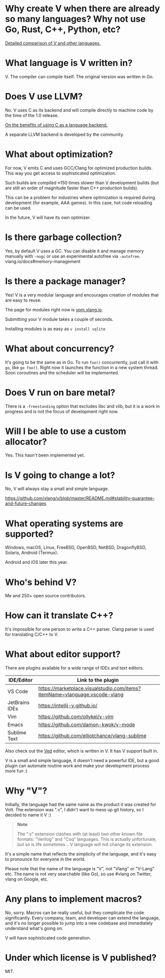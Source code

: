 # Why create V when there are already so many languages? Why not use Go, Rust, C++, Python, etc?

<a href="https://vlang.io/compare" target="_blank">Detailed comparison of V and other languages.</a>

# What language is V written in?

V. The compiler can compile itself. The original version was written in Go.

# Does V use LLVM?

No. V uses C as its backend and will compile directly to machine code by the time of the 1.0 release.

<a href="https://github.com/vlang/v/wiki/On-the-benefits-of-using-C-as-a-language-backend">On the benefits of using C as a language backend.</a>

A separate LLVM backend is developed by the community.

# What about optimization?

For now, V emits C and uses GCC/Clang for optimized production builds. This way you get access to sophisticated optimization.

Such builds are compiled ≈150 times slower than V development builds (but are still an order of magnitude faster than C++ production builds).

This can be a problem for industries where optimization is required during development (for example, AAA games). In this case, hot code reloading can be used.

In the future, V will have its own optimizer.

# Is there garbage collection?

Yes, by default V uses a GC. You can disable it and manage memory manually with `-nogc` or use an experimental autofree via `-autofree`. vlang.io/docs#memory-management

# Is there a package manager?

Yes! V is a very modular language and encourages creation of modules that are easy to reuse.

The page for modules right now is [vpm.vlang.io](https://vpm.vlang.io/).

Submitting your V module takes a couple of seconds.

Installing modules is as easy as `v install sqlite`

# What about concurrency?

It's going to be the same as in Go. To run `foo()` concurrently, just call it with `go`, like `go foo()`. Right now it launches the function in a new system thread. Soon coroutines and the scheduler will be implemented.

# Does V run on bare metal?

There is a `-freestanding` option that excludes libc and vlib, but it is a work in progress and is not the focus of development right now.

# Will I be able to use a custom allocator?

Yes. This hasn't been implemented yet.

# Is V going to change a lot?

No, V will always stay a small and simple language.

https://github.com/vlang/v/blob/master/README.md#stability-guarantee-and-future-changes

# What operating systems are supported?

Windows, macOS, Linux, FreeBSD, OpenBSD, NetBSD, DragonflyBSD, Solaris, Android (Termux).

Android and iOS later this year.

# Who's behind V?

Me and 250+ open source contributors.

# How can it translate C++?

It's impossible for one person to write a C++ parser.
Clang parser is used for translating C/C++ to V.

# What about editor support?

There are plugins available for a wide range of IDEs and text editors.

| IDE/Editor     | Link to the plugin                                                         |
|----------------|----------------------------------------------------------------------------|
| VS Code        | https://marketplace.visualstudio.com/items?itemName=vlanguage.vscode-vlang |
| JetBrains IDEs | https://intellij-v.github.io/                                              |
| Vim            | https://github.com/ollykel/v-vim                                           |
| Emacs          | https://github.com/damon-kwok/v-mode                                       |
| Sublime Text   | https://github.com/elliotchance/vlang-sublime                              |

Also check out the <a href="https://github.com/vlang/ved">Ved</a> editor, which is written in V. It has V support built in.

V is a small and simple language, it doesn't need a powerful IDE, but a good plugin can automate routine work and make your development process more fun :)

# Why "V"?

Initially, the language had the same name as the product it was created for Volt. The extension was ".v", I didn't want to mess up git history, so I decided to name it V :)

> **Note**
>
> The ".v" extension clashes with (at least) two other known file formats: "Verilog" and "Coq" languages.
> This is actually unfortunate, but so is life sometimes... V language will not change its extension.

It's a simple name that reflects the simplicity of the language, and it's easy to pronounce for everyone in the world.

Please note that the name of the language is "V", not "Vlang" or "V-Lang" etc.
The name is not very searchable (like Go), so use #vlang on Twitter, vlang on Google, etc.

# Any plans to implement macros?

No, sorry. Macros can be really useful, but they complicate the code significantly. Every company, team, and developer can extend the language, and it's no longer possible to jump into a new codebase and immediately understand what's going on.

V will have sophisticated code generation.

# Under which license is V published?

MIT.